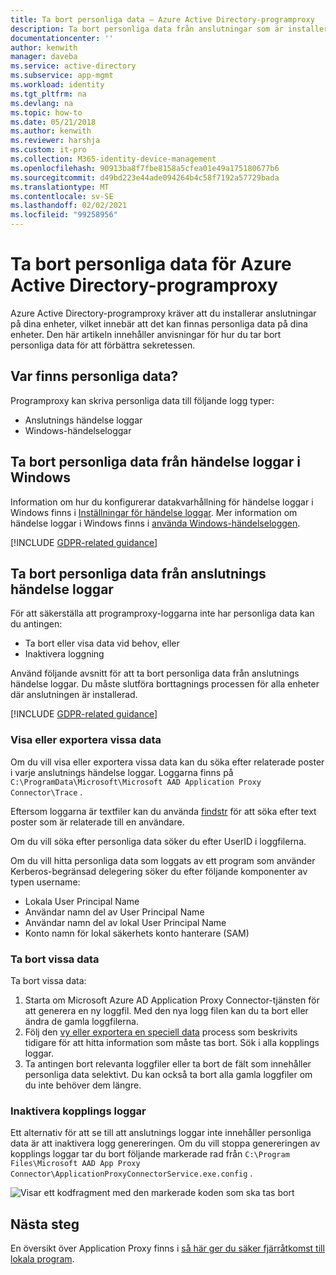 ```yaml
---
title: Ta bort personliga data – Azure Active Directory-programproxy
description: Ta bort personliga data från anslutningar som är installerade på enheter för Azure Active Directory-programproxy.
documentationcenter: ''
author: kenwith
manager: daveba
ms.service: active-directory
ms.subservice: app-mgmt
ms.workload: identity
ms.tgt_pltfrm: na
ms.devlang: na
ms.topic: how-to
ms.date: 05/21/2018
ms.author: kenwith
ms.reviewer: harshja
ms.custom: it-pro
ms.collection: M365-identity-device-management
ms.openlocfilehash: 90913ba8f7fbe8158a5cfea01e49a175180677b6
ms.sourcegitcommit: d49bd223e44ade094264b4c58f7192a57729bada
ms.translationtype: MT
ms.contentlocale: sv-SE
ms.lasthandoff: 02/02/2021
ms.locfileid: "99258956"
---
```

# <a name="remove-personal-data-for-azure-active-directory-application-proxy"></a>Ta bort personliga data för Azure Active Directory-programproxy

Azure Active Directory-programproxy kräver att du installerar anslutningar på dina enheter, vilket innebär att det kan finnas personliga data på dina enheter. Den här artikeln innehåller anvisningar för hur du tar bort personliga data för att förbättra sekretessen.

## <a name="where-is-the-personal-data"></a>Var finns personliga data?

Programproxy kan skriva personliga data till följande logg typer:

- Anslutnings händelse loggar
- Windows-händelseloggar

## <a name="remove-personal-data-from-windows-event-logs"></a>Ta bort personliga data från händelse loggar i Windows

Information om hur du konfigurerar datakvarhållning för händelse loggar i Windows finns i [Inställningar för händelse loggar](https://technet.microsoft.com/library/cc952132.aspx). Mer information om händelse loggar i Windows finns i [använda Windows-händelseloggen](/windows/win32/wes/using-windows-event-log).

[!INCLUDE [GDPR-related guidance](../../../includes/gdpr-hybrid-note.md)]

## <a name="remove-personal-data-from-connector-event-logs"></a>Ta bort personliga data från anslutnings händelse loggar

För att säkerställa att programproxy-loggarna inte har personliga data kan du antingen:

- Ta bort eller visa data vid behov, eller
- Inaktivera loggning

Använd följande avsnitt för att ta bort personliga data från anslutnings händelse loggar. Du måste slutföra borttagnings processen för alla enheter där anslutningen är installerad.

[!INCLUDE [GDPR-related guidance](../../../includes/gdpr-intro-sentence.md)]

### <a name="view-or-export-specific-data"></a>Visa eller exportera vissa data

Om du vill visa eller exportera vissa data kan du söka efter relaterade poster i varje anslutnings händelse loggar. Loggarna finns på `C:\ProgramData\Microsoft\Microsoft AAD Application Proxy Connector\Trace` .

Eftersom loggarna är textfiler kan du använda [findstr](/windows-server/administration/windows-commands/findstr) för att söka efter text poster som är relaterade till en användare.  

Om du vill söka efter personliga data söker du efter UserID i loggfilerna.

Om du vill hitta personliga data som loggats av ett program som använder Kerberos-begränsad delegering söker du efter följande komponenter av typen username:

- Lokala User Principal Name
- Användar namn del av User Principal Name
- Användar namn del av lokal User Principal Name
- Konto namn för lokal säkerhets konto hanterare (SAM)

### <a name="delete-specific-data"></a>Ta bort vissa data

Ta bort vissa data:

1. Starta om Microsoft Azure AD Application Proxy Connector-tjänsten för att generera en ny loggfil. Med den nya logg filen kan du ta bort eller ändra de gamla loggfilerna. 
1. Följ den [vy eller exportera en speciell data](#view-or-export-specific-data) process som beskrivits tidigare för att hitta information som måste tas bort. Sök i alla kopplings loggar.
1. Ta antingen bort relevanta loggfiler eller ta bort de fält som innehåller personliga data selektivt. Du kan också ta bort alla gamla loggfiler om du inte behöver dem längre.

### <a name="turn-off-connector-logs"></a>Inaktivera kopplings loggar

Ett alternativ för att se till att anslutnings loggar inte innehåller personliga data är att inaktivera logg genereringen. Om du vill stoppa genereringen av kopplings loggar tar du bort följande markerade rad från `C:\Program Files\Microsoft AAD App Proxy Connector\ApplicationProxyConnectorService.exe.config` .

![Visar ett kodfragment med den markerade koden som ska tas bort](./media/application-proxy-remove-personal-data/01.png)

## <a name="next-steps"></a>Nästa steg

En översikt över Application Proxy finns i [så här ger du säker fjärråtkomst till lokala program](application-proxy.md).